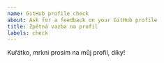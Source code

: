 ```yaml
---
name: GitHub profile check
about: Ask for a feedback on your GitHub profile
title: Zpětná vazba na profil
labels: check
---
```


Kuřátko, mrkni prosím na můj profil, díky!
